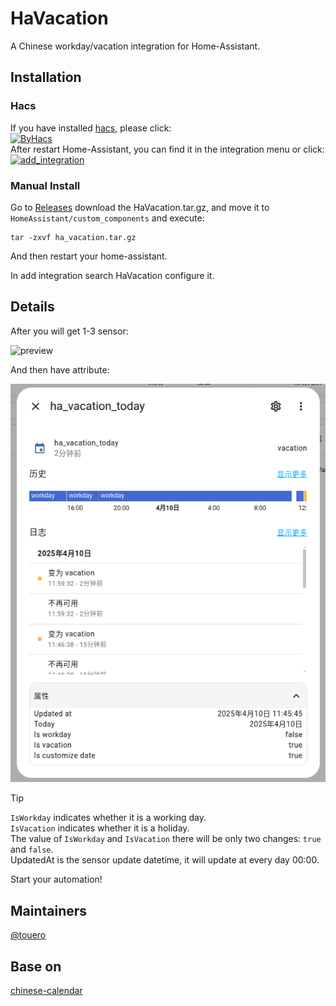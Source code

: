 # HaVacation

A Chinese workday/vacation integration for Home-Assistant.

## Installation

### Hacs

If you have installed [hacs](https://github.com/hacs/integration), please click:  
[![ByHacs](https://my.home-assistant.io/badges/hacs_repository.svg)](https://my.home-assistant.io/redirect/hacs_repository/?owner=touero&repository=HaVacation&category=integration)  
After restart Home-Assistant, you can find it in the integration menu or click:  
[![add_integration](https://my.home-assistant.io/badges/config_flow_start.svg)](https://my.home-assistant.io/redirect/config_flow_start/?domain=ha_vacation)

### Manual Install
Go to [Releases](https://github.com/touero/HaVacation/releases/) download the HaVacation.tar.gz, and move it to `HomeAssistant/custom_components` and execute:

```shell
tar -zxvf ha_vacation.tar.gz
```
And then restart your home-assistant.

In add integration search HaVacation configure it.

## Details

After you will get 1-3 sensor:

![preview](https://github.com/touero/HaVacation/blob/main/preview/sensor.png)

And then have attribute:

![preview](https://github.com/touero/HaVacation/blob/main/preview/sensor_details.png)

> [!TIP]
> `IsWorkday` indicates whether it is a working day.  
> `IsVacation` indicates whether it is a holiday.  
> The value of `IsWorkday` and `IsVacation` there will be only two changes: `true` and `false`.  
> UpdatedAt is the sensor update datetime, it will update at every day 00:00.  

Start your automation!

## Maintainers
[@touero](https://github.com/touero)

## Base on

[chinese-calendar](https://github.com/LKI/chinese-calendar)

